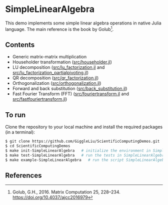 # SimpleLinearAlgebra

This demo implements some simple linear algebra operations in native Julia language. The main reference is the book by Golub[^Golub2016].

## Contents
- Generic matrix-matrix multiplication
- Householder transformation ([src/householder.jl](src/householder.jl))
- LU decomposition ([src/lu_factorization.jl](src/lu_factorization.jl) and [src/lu_factorization_partialpivoting.jl](src/lu_factorization_partialpivoting.jl))
- QR decomposition ([src/qr_factorization.jl](src/qr_factorization.jl))
- Orthogonalization ([src/orthogonalization.jl](src/orthogonalization.jl))
- Forward and back substitution ([src/back_substitution.jl](src/back_substitution.jl))
- Fast Fourier Transform (FFT) ([src/fouriertransform.jl](src/fouriertransform.jl) and [src/fastfouriertransform.jl](src/fastfouriertransform.jl))

## To run

Clone the repository to your local machine and install the required packages (in a terminal):

```bash
$ git clone https://github.com/GiggleLiu/ScientificComputingDemos.git
$ cd ScientificComputingDemos
$ make init-SimpleLinearAlgebra   # initialize the environment in SimpleLinearAlgebra and SimpleLinearAlgebra/examples
$ make test-SimpleLinearAlgebra   # run the tests in SimpleLinearAlgebra/test
$ make example-SimpleLinearAlgebra   # run the script SimpleLinearAlgebra/examples/main.jl
```

## References
[^Golub2016]: Golub, G.H., 2016. Matrix Computation 25, 228–234. https://doi.org/10.4037/ajcc2016979
